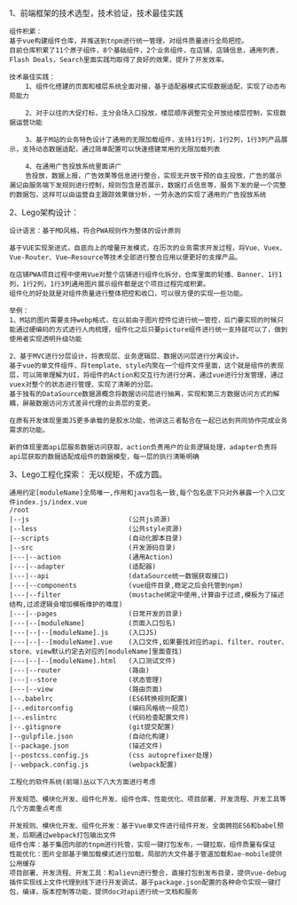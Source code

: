 1、前端框架的技术选型，技术验证，技术最佳实践

    组件积累：
    基于vue构建组件仓库，并推送到tnpm进行统一管理，对组件质量进行全局把控。
    目前仓库积累了11个原子组件，8个基础组件，2个业务组件，在店铺，店铺信息，通用列表，Flash Deals，Search里面实践均取得了良好的效果，提升了开发效率。
    
    技术最佳实践：
        1、组件化搭建的页面和楼层系统全面对接，基于适配器模式实现数据适配，实现了动态布局能力
        
        2、对于以往的大促打标，主分会场入口投放，楼层顺序调整完全开放给楼层控制，实现数据运营功能
        
        3、基于M站的业务特色设计了通用的无限加载组件，支持1行1列，1行2列，1行3列产品展示，支持动态数据适配，通过简单配置可以快速搭建常用的无限加载列表
        
        4、在通用广告投放系统里面讲广
        告投放，数据上报，广告效果等信息进行整合，实现无开放干预的自主投放，广告的展示漏记由服务端下发规则进行控制，规则包含是否展示，数据打点信息等，服务下发的是一个完整的数据包，这样可以由运营自主跟踪效果做分析，一劳永逸的实现了通用的广告投放系统

2、Lego架构设计：

    设计语言：基于MD风格，符合PWA规则作为整体的设计原则
    
    基于VUE实现渐进式，自底向上的增量开发模式，在历次的业务需求开发过程，将Vue、Vuex、Vue-Router、Vue—Resource等技术全部进行整合应用以便更好的支撑产品。
    
    在店铺PWA项目过程中使用Vue对整个店铺进行组件化拆分，仓库里面的轮播、Banner、1行1列，1行2列，1行3列通用图片展示组件都是这个项目过程完成积累。
    组件化的好处就是对组件质量进行整体把控和收口，可以很方便的实现一些功能。
    
    举例：
    1、M站的图片需要支持webp格式，在以前由于图片控件位进行统一管控，后门要实现的时候只能通过硬编码的方式进行人肉梳理，组件化之后只要picture组件进行统一支持就可以了，做到使用者实现透明升级功能
    
    2、基于MVC进行分层设计，将表现层、业务逻辑层、数据访问层进行分离设计。
    基于vue的单文件组件，将template、style内聚在一个组件文件里面，这个就是组件的表现层，可以简单理解为UI，将组件的Action和交互行为进行分离，通过vue进行分发管理，通过vuex对整个的状态进行管理，实现了清晰的分层。
    基于独有的DataSource数据源概念将数据访问层进行抽离，实现和第三方数据访问方式的解耦，屏蔽数据访问方式差异代理的业务层的变更。
    
    在原有开发体现里面JS更多承载的是胶水功能，他讲这三者黏合在一起已达到共同协作完成业务需求的功能。
    
    新的体现里面api层服务数据访问获取，action负责用户的业务逻辑处理，adapter负责将api层获取的数据适配成组件的数据模型，每一层的执行清晰明确

3、Lego工程化探索：
    无以规矩，不成方圆。

    通用约定[moduleName]全局唯一,作用和java包名一致,每个包名底下只对外暴露一个入口文件index.js/index.vue
    /root
    |--js                         (公共js资源)
    |--less                       (公共style资源)
    |--scripts                    (自动化脚本目录)
    |--src                        (开发源码目录)
    |---|--action                 (通用Action)
    |---|--adapter                (适配器)
    |---|--api                    (dataSource统一数据获取接口)
    |---|--components             (vue组件目录,稳定之后会托管到npm)
    |---|--filter                 (mustache绑定中使用,计算由于过滤,模板为了描述结构,过滤逻辑会增加模板维护的难度)
    |---|--pages                  (日常开发的目录)
    |---|--[moduleName]           (页面入口包名)
    |---|--|--[moduleName].js     (入口JS)
    |---|--|--[moduleName].vue    (入口文件,如果要找对应的api、filter、router、store、view默认约定去对应的[moduleName]里面查找)
    |---|--|--[moduleName].html   (入口测试文件)
    |---|--router                 (路由)
    |---|--store                  (状态管理)
    |---|--view                   (路由页面)
    |--.babelrc                   (ES6转换规则配置)
    |--.editorconfig              (编码风格统一规范)
    |--.eslintrc                  (代码检查配置文件)
    |--.gitignore                 (git提交配置)
    |--gulpfile.json              (自动化构建)
    |--package.json               (描述文件)
    |--postcss.config.js          (css autoprefixer处理)
    |--webpack.config.js          (webpack配置)

    工程化的软件系统(前端)丛以下八大方面进行考虑
    
    开发规范、模块化开发、组件化开发、组件仓库、性能优化、项目部署、开发流程、开发工具等几个方面重点考虑
    
    开发规则、模块化开发、组件化开发：基于Vue单文件进行组件开发，全面拥抱ES6和babel预发，后期通过webpack打包输出文件
    组件仓库：基于集团内部的tnpm进行托管，实现一键打包发布，一键拉取，组件质量有保证
    性能优化：图片全部基于懒加载模式进行加载，局部的大文件基于管道加载和ae-mobile提供公用缓存
    项目部署、开发流程、开发工具：和alievn进行整合，直接打包到发布目录，提供vue-debug插件实现线上文件代理到线下进行开发调试，基于package.json配置的各种命令实现一键打包，编译，版本控制等功能，提供doc对api进行统一文档和服务